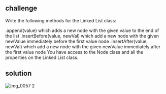 ## challenge 

Write the following methods for the Linked List class:

.append(value) which adds a new node with the given value to the end of the list
.insertBefore(value, newVal) which add a new node with the given newValue immediately before the first value node
.insertAfter(value, newVal) which add a new node with the given newValue immediately after the first value node
You have access to the Node class and all the properties on the Linked List class.

## solution

![img_0057 2](https://user-images.githubusercontent.com/34176171/39313577-35a18dbe-4927-11e8-9f68-010279682bc2.JPG)
